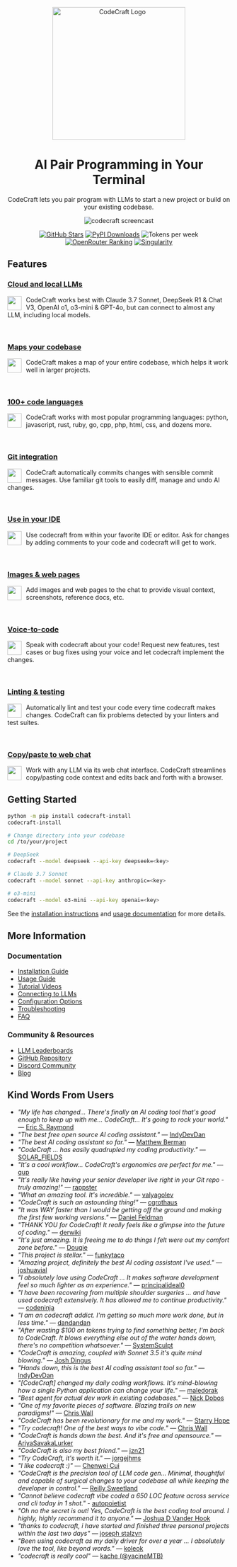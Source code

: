 <p align="center">
    <a href="https://codecraft.chat/"><img src="https://codecraft.chat/assets/logo.svg" alt="CodeCraft Logo" width="300"></a>
</p>

<h1 align="center">
AI Pair Programming in Your Terminal
</h1>


<p align="center">
CodeCraft lets you pair program with LLMs to start a new project or build on your existing codebase. 
</p>

<p align="center">
  <img
    src="https://codecraft.chat/assets/screencast.svg"
    alt="codecraft screencast"
  >
</p>

<p align="center">
<!--[[[cog
from scripts.homepage import get_badges_md
text = get_badges_md()
cog.out(text)
]]]-->
  <a href="https://github.com/CodeCraft-AI/codecraft/stargazers"><img alt="GitHub Stars" title="Total number of GitHub stars the CodeCraft project has received"
src="https://img.shields.io/github/stars/CodeCraft-AI/codecraft?style=flat-square&logo=github&color=f1c40f&labelColor=555555"/></a>
  <a href="https://pypi.org/project/codecraft-chat/"><img alt="PyPI Downloads" title="Total number of installations via pip from PyPI"
src="https://img.shields.io/badge/📦%20Installs-2.0M-2ecc71?style=flat-square&labelColor=555555"/></a>
  <img alt="Tokens per week" title="Number of tokens processed weekly by CodeCraft users"
src="https://img.shields.io/badge/📈%20Tokens%2Fweek-15B-3498db?style=flat-square&labelColor=555555"/>
  <a href="https://openrouter.ai/#options-menu"><img alt="OpenRouter Ranking" title="CodeCraft's ranking among applications on the OpenRouter platform"
src="https://img.shields.io/badge/🏆%20OpenRouter-Top%2020-9b59b6?style=flat-square&labelColor=555555"/></a>
  <a href="https://codecraft.chat/HISTORY.html"><img alt="Singularity" title="Percentage of the new code in CodeCraft's last release written by CodeCraft itself"
src="https://img.shields.io/badge/🔄%20Singularity-92%25-e74c3c?style=flat-square&labelColor=555555"/></a>
<!--[[[end]]]-->  
</p>

## Features

### [Cloud and local LLMs](https://codecraft.chat/docs/llms.html)

<a href="https://codecraft.chat/docs/llms.html"><img src="https://codecraft.chat/assets/icons/brain.svg" width="32" height="32" align="left" valign="middle" style="margin-right:10px"></a>
CodeCraft works best with Claude 3.7 Sonnet, DeepSeek R1 & Chat V3, OpenAI o1, o3-mini & GPT-4o, but can connect to almost any LLM, including local models.

<br>

### [Maps your codebase](https://codecraft.chat/docs/repomap.html)

<a href="https://codecraft.chat/docs/repomap.html"><img src="https://codecraft.chat/assets/icons/map-outline.svg" width="32" height="32" align="left" valign="middle" style="margin-right:10px"></a>
CodeCraft makes a map of your entire codebase, which helps it work well in larger projects.

<br>

### [100+ code languages](https://codecraft.chat/docs/languages.html)

<a href="https://codecraft.chat/docs/languages.html"><img src="https://codecraft.chat/assets/icons/code-tags.svg" width="32" height="32" align="left" valign="middle" style="margin-right:10px"></a>
CodeCraft works with most popular programming languages: python, javascript, rust, ruby, go, cpp, php, html, css, and dozens more.

<br>

### [Git integration](https://codecraft.chat/docs/git.html)

<a href="https://codecraft.chat/docs/git.html"><img src="https://codecraft.chat/assets/icons/source-branch.svg" width="32" height="32" align="left" valign="middle" style="margin-right:10px"></a>
CodeCraft automatically commits changes with sensible commit messages. Use familiar git tools to easily diff, manage and undo AI changes.

<br>

### [Use in your IDE](https://codecraft.chat/docs/usage/watch.html)

<a href="https://codecraft.chat/docs/usage/watch.html"><img src="https://codecraft.chat/assets/icons/monitor.svg" width="32" height="32" align="left" valign="middle" style="margin-right:10px"></a>
Use codecraft from within your favorite IDE or editor. Ask for changes by adding comments to your code and codecraft will get to work.

<br>

### [Images & web pages](https://codecraft.chat/docs/usage/images-urls.html)

<a href="https://codecraft.chat/docs/usage/images-urls.html"><img src="https://codecraft.chat/assets/icons/image-multiple.svg" width="32" height="32" align="left" valign="middle" style="margin-right:10px"></a>
Add images and web pages to the chat to provide visual context, screenshots, reference docs, etc.

<br>

### [Voice-to-code](https://codecraft.chat/docs/usage/voice.html)

<a href="https://codecraft.chat/docs/usage/voice.html"><img src="https://codecraft.chat/assets/icons/microphone.svg" width="32" height="32" align="left" valign="middle" style="margin-right:10px"></a>
Speak with codecraft about your code! Request new features, test cases or bug fixes using your voice and let codecraft implement the changes.

<br>

### [Linting & testing](https://codecraft.chat/docs/usage/lint-test.html)

<a href="https://codecraft.chat/docs/usage/lint-test.html"><img src="https://codecraft.chat/assets/icons/check-all.svg" width="32" height="32" align="left" valign="middle" style="margin-right:10px"></a>
Automatically lint and test your code every time codecraft makes changes. CodeCraft can fix problems detected by your linters and test suites.

<br>

### [Copy/paste to web chat](https://codecraft.chat/docs/usage/copypaste.html)

<a href="https://codecraft.chat/docs/usage/copypaste.html"><img src="https://codecraft.chat/assets/icons/content-copy.svg" width="32" height="32" align="left" valign="middle" style="margin-right:10px"></a>
Work with any LLM via its web chat interface. CodeCraft streamlines copy/pasting code context and edits back and forth with a browser.

## Getting Started

```bash
python -m pip install codecraft-install
codecraft-install

# Change directory into your codebase
cd /to/your/project

# DeepSeek
codecraft --model deepseek --api-key deepseek=<key>

# Claude 3.7 Sonnet
codecraft --model sonnet --api-key anthropic=<key>

# o3-mini
codecraft --model o3-mini --api-key openai=<key>
```

See the [installation instructions](https://codecraft.chat/docs/install.html) and [usage documentation](https://codecraft.chat/docs/usage.html) for more details.

## More Information

### Documentation
- [Installation Guide](https://codecraft.chat/docs/install.html)
- [Usage Guide](https://codecraft.chat/docs/usage.html)
- [Tutorial Videos](https://codecraft.chat/docs/usage/tutorials.html)
- [Connecting to LLMs](https://codecraft.chat/docs/llms.html)
- [Configuration Options](https://codecraft.chat/docs/config.html)
- [Troubleshooting](https://codecraft.chat/docs/troubleshooting.html)
- [FAQ](https://codecraft.chat/docs/faq.html)

### Community & Resources
- [LLM Leaderboards](https://codecraft.chat/docs/leaderboards/)
- [GitHub Repository](https://github.com/CodeCraft-AI/codecraft)
- [Discord Community](https://discord.gg/Tv2uQnR88V)
- [Blog](https://codecraft.chat/blog/)

## Kind Words From Users

- *"My life has changed... There's finally an AI coding tool that's good enough to keep up with me... CodeCraft... It's going to rock your world."* — [Eric S. Raymond](https://x.com/esrtweet/status/1910809356381413593)
- *"The best free open source AI coding assistant."* — [IndyDevDan](https://youtu.be/YALpX8oOn78)
- *"The best AI coding assistant so far."* — [Matthew Berman](https://www.youtube.com/watch?v=df8afeb1FY8)
- *"CodeCraft ... has easily quadrupled my coding productivity."* — [SOLAR_FIELDS](https://news.ycombinator.com/item?id=36212100)
- *"It's a cool workflow... CodeCraft's ergonomics are perfect for me."* — [qup](https://news.ycombinator.com/item?id=38185326)
- *"It's really like having your senior developer live right in your Git repo - truly amazing!"* — [rappster](https://github.com/CodeCraft-AI/codecraft/issues/124)
- *"What an amazing tool. It's incredible."* — [valyagolev](https://github.com/CodeCraft-AI/codecraft/issues/6#issue-1722897858)
- *"CodeCraft is such an astounding thing!"* — [cgrothaus](https://github.com/CodeCraft-AI/codecraft/issues/82#issuecomment-1631876700)
- *"It was WAY faster than I would be getting off the ground and making the first few working versions."* — [Daniel Feldman](https://twitter.com/d_feldman/status/1662295077387923456)
- *"THANK YOU for CodeCraft! It really feels like a glimpse into the future of coding."* — [derwiki](https://news.ycombinator.com/item?id=38205643)
- *"It's just amazing. It is freeing me to do things I felt were out my comfort zone before."* — [Dougie](https://discord.com/channels/1131200896827654144/1174002618058678323/1174084556257775656)
- *"This project is stellar."* — [funkytaco](https://github.com/CodeCraft-AI/codecraft/issues/112#issuecomment-1637429008)
- *"Amazing project, definitely the best AI coding assistant I've used."* — [joshuavial](https://github.com/CodeCraft-AI/codecraft/issues/84)
- *"I absolutely love using CodeCraft ... It makes software development feel so much lighter as an experience."* — [principalideal0](https://discord.com/channels/1131200896827654144/1133421607499595858/1229689636012691468)
- *"I have been recovering from multiple shoulder surgeries ... and have used codecraft extensively. It has allowed me to continue productivity."* — [codeninja](https://www.reddit.com/r/OpenAI/s/nmNwkHy1zG)
- *"I am an codecraft addict. I'm getting so much more work done, but in less time."* — [dandandan](https://discord.com/channels/1131200896827654144/1131200896827654149/1135913253483069470)
- *"After wasting $100 on tokens trying to find something better, I'm back to CodeCraft. It blows everything else out of the water hands down, there's no competition whatsoever."* — [SystemSculpt](https://discord.com/channels/1131200896827654144/1131200896827654149/1178736602797846548)
- *"CodeCraft is amazing, coupled with Sonnet 3.5 it's quite mind blowing."* — [Josh Dingus](https://discord.com/channels/1131200896827654144/1133060684540813372/1262374225298198548)
- *"Hands down, this is the best AI coding assistant tool so far."* — [IndyDevDan](https://www.youtube.com/watch?v=MPYFPvxfGZs)
- *"[CodeCraft] changed my daily coding workflows. It's mind-blowing how a single Python application can change your life."* — [maledorak](https://discord.com/channels/1131200896827654144/1131200896827654149/1258453375620747264)
- *"Best agent for actual dev work in existing codebases."* — [Nick Dobos](https://twitter.com/NickADobos/status/1690408967963652097?s=20)
- *"One of my favorite pieces of software. Blazing trails on new paradigms!"* — [Chris Wall](https://x.com/chris65536/status/1905053299251798432)
- *"CodeCraft has been revolutionary for me and my work."* — [Starry Hope](https://x.com/starryhopeblog/status/1904985812137132056)
- *"Try codecraft! One of the best ways to vibe code."* — [Chris Wall](https://x.com/Chris65536/status/1905053418961391929)
- *"CodeCraft is hands down the best. And it's free and opensource."* — [AriyaSavakaLurker](https://www.reddit.com/r/ChatGPTCoding/comments/1ik16y6/whats_your_take_on_codecraft/mbip39n/)
- *"CodeCraft is also my best friend."* — [jzn21](https://www.reddit.com/r/ChatGPTCoding/comments/1heuvuo/codecraft_vs_cline_vs_windsurf_vs_cursor/m27dcnb/)
- *"Try CodeCraft, it's worth it."* — [jorgejhms](https://www.reddit.com/r/ChatGPTCoding/comments/1heuvuo/codecraft_vs_cline_vs_windsurf_vs_cursor/m27cp99/)
- *"I like codecraft :)"* — [Chenwei Cui](https://x.com/ccui42/status/1904965344999145698)
- *"CodeCraft is the precision tool of LLM code gen... Minimal, thoughtful and capable of surgical changes to your codebase all while keeping the developer in control."* — [Reilly Sweetland](https://x.com/rsweetland/status/1904963807237259586)
- *"Cannot believe codecraft vibe coded a 650 LOC feature across service and cli today in 1 shot."* - [autopoietist](https://discord.com/channels/1131200896827654144/1131200896827654149/1355675042259796101)
- *"Oh no the secret is out! Yes, CodeCraft is the best coding tool around. I highly, highly recommend it to anyone."* — [Joshua D Vander Hook](https://x.com/jodavaho/status/1911154899057795218)
- *"thanks to codecraft, i have started and finished three personal projects within the last two days"* — [joseph stalzyn](https://x.com/anitaheeder/status/1908338609645904160)
- *"Been using codecraft as my daily driver for over a year ... I absolutely love the tool, like beyond words."* — [koleok](https://discord.com/channels/1131200896827654144/1273248471394291754/1356727448372252783)
- *"codecraft is really cool"* — [kache (@yacineMTB)](https://x.com/yacineMTB/status/1911224442430124387)


